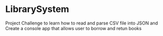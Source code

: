 # LibrarySystem

Project Challenge to learn how to read and parse CSV file into JSON and Create a console app that allows user to borrow and retun books
